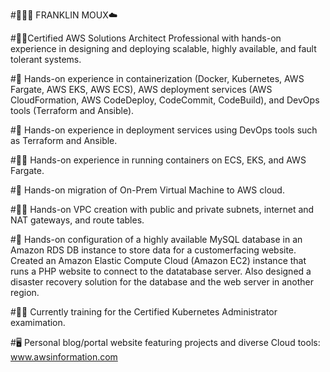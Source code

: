 #👨🏻‍💻 FRANKLIN MOUX☁️

#🙋‍♂️Certified AWS Solutions Architect Professional with hands-on experience in designing and deploying scalable, highly available, and fault tolerant systems.

#🦸 Hands-on experience in containerization (Docker, Kubernetes, AWS Fargate, AWS EKS, AWS ECS), AWS deployment services (AWS CloudFormation, AWS CodeDeploy, CodeCommit, CodeBuild), and DevOps tools (Terraform and Ansible).

#🧙 Hands-on experience in deployment services using DevOps tools such as Terraform and Ansible.

#👨‍🎤 Hands-on experience in running containers on ECS, EKS, and AWS Fargate.

#🙋 Hands-on migration of On-Prem Virtual Machine to AWS cloud.

#👨‍💼 Hands-on VPC creation with public and private subnets, internet and NAT gateways, and route tables.

#🧞 Hands-on configuration of a highly available MySQL database in an Amazon RDS DB instance to store data for a customerfacing website. Created an Amazon Elastic Compute Cloud (Amazon EC2) instance that runs a PHP website to connect to the datatabase server. Also designed a disaster recovery solution for the database and the web server in another region.

#🏋️‍♂️ Currently training for the Certified Kubernetes Administrator examimation.

#🖥️ Personal blog/portal website featuring projects and diverse Cloud tools: www.awsinformation.com
